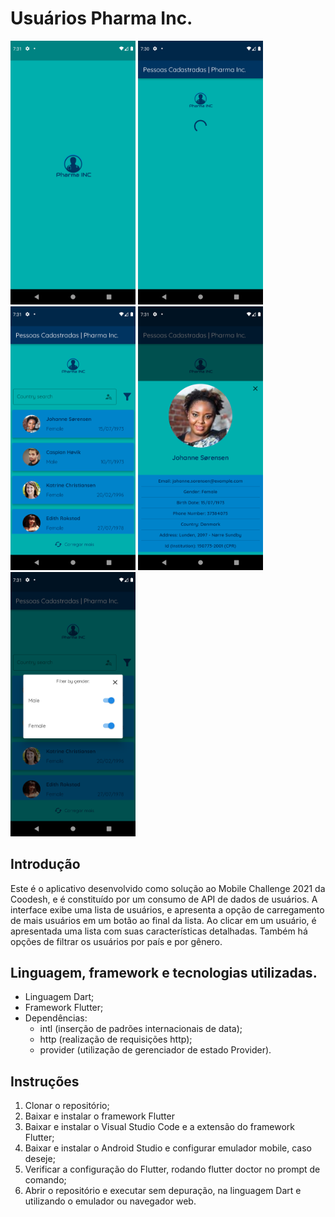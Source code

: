 # Usuários Pharma Inc.


<img src="images/Screenshot_1.png" width="200">
<img src="images/Screenshot_2.png" width="200">
<img src="images/Screenshot_3.png" width="200">
<img src="images/Screenshot_4.png" width="200">
<img src="images/Screenshot_5.png" width="200">


## Introdução

Este é o aplicativo desenvolvido como solução ao Mobile Challenge 2021 da Coodesh, e é constituído por um consumo de API de dados de usuários. A interface exibe uma lista de usuários, e apresenta a opção de carregamento de mais usuários em um botão ao final da lista. Ao clicar em um usuário, é apresentada uma lista com suas características detalhadas. Também há opções de filtrar os usuários por país e por gênero.


## Linguagem, framework e tecnologias utilizadas.

* Linguagem Dart;
* Framework Flutter;
* Dependências:
    * intl (inserção de padrões internacionais de data);
    * http (realização de requisições http);
    * provider (utilização de gerenciador de estado Provider).


## Instruções

1. Clonar o repositório;
2. Baixar e instalar o framework Flutter
2. Baixar e instalar o Visual Studio Code e a extensão do framework Flutter;
3. Baixar e instalar o Android Studio e configurar emulador mobile, caso deseje;
4. Verificar a configuração do Flutter, rodando flutter doctor no prompt de comando;
5. Abrir o repositório e executar sem depuração, na linguagem Dart e utilizando o emulador ou navegador web.

